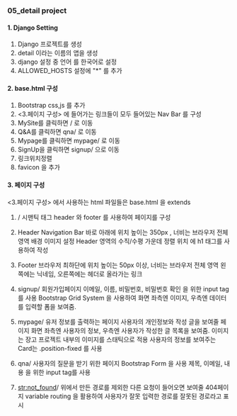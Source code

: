 ### 05_detail project



#### 1. Django Setting

1. Django 프로젝트를 생성
2. detail 이라는 이름의 앱을 생성
3. django 설정 중 언어 를 한국어로 설정
4. ALLOWED_HOSTS 설정에 "*" 를 추가

#### 2. base.html 구성

1. Bootstrap css,js 를 추가
2. <3.페이지 구성> 에 들어가는 링크들이 모두 들어있는 Nav Bar 를 구성
3. MySite를 클릭하면 / 로 이동
4. Q&A를 클릭하면 qna/ 로 이동
5. Mypage를 클릭하면 mypage/ 로 이동
6. SignUp을 클릭하면 signup/ 으로 이동
7. 링크위치정렬
8. favicon 을 추가

#### 3. 페이지 구성

<3.페이지 구성> 에서 사용하는 html 파일들은 base.html 을 extends

1. /
  시맨틱 태그 header 와 footer 를 사용하여 페이지를 구성
  1. Header
    Navigation Bar 바로 아래에 위치
    높이는 350px , 너비는 브라우저 전체 영역
    배경 이미지 설정
    Header 영역의 수직/수평 가운데 정렬 위치 에 h1 태그를 사용하여 작성
  2. Footer
    브라우저 최하단에 위치
    높이는 50px 이상, 너비는 브라우저 전체 영역
    왼쪽에는 닉네임, 오른쪽에는 헤더로 올라가는 링크

2. signup/
  회원가입페이지
  이메일, 이름, 비밀번호, 비밀번호 확인 을 위한 input tag를 사용
  Bootstrap Grid System 을 사용하여 화면 좌측엔 이미지, 우측엔 데이터를 입력할 폼을
  보여줌.

3. mypage/
  유저 정보를 출력하는 페이지
  사용자의 개인정보와 작성 글을 보여줄 페이지
  화면 좌측엔 사용자의 정보, 우측엔 사용자가 작성한 글 목록을 보여줌.
  이미지는 장고 프로젝트 내부의 이미지를 스태틱으로 적용
  사용자의 정보를 보여주는 Card는 .position-fixed 를 사용

4. qna/
  사용자의 질문을 받기 위한 페이지
  Bootstrap Form 을 사용
  제목, 이메일, 내용 을 위한 input tag를 사용

5. <str:not_found>/
  위에서 만든 경로를 제외한 다른 요청이 들어오면 보여줄 404페이지
  variable routing 을 활용하여 사용자가 잘못 입력한 경로를 잘못된 경로라고 표시